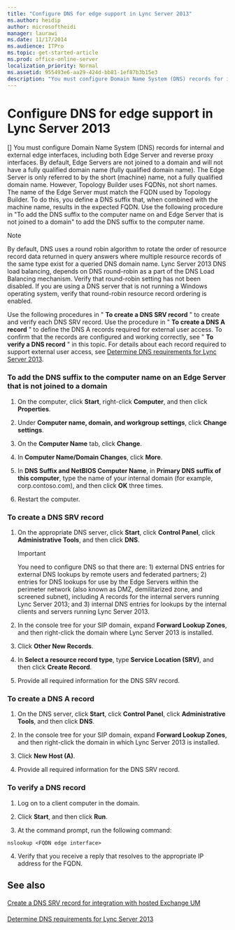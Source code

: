 ```yaml
---
title: "Configure DNS for edge support in Lync Server 2013"
ms.author: heidip
author: microsoftheidi
manager: laurawi
ms.date: 11/17/2014
ms.audience: ITPro
ms.topic: get-started-article
ms.prod: office-online-server
localization_priority: Normal
ms.assetid: 955493e6-aa29-424d-bb81-1ef87b3b15e3
description: "You must configure Domain Name System (DNS) records for internal and external edge interfaces, including both Edge Server and reverse proxy interfaces. By default, Edge Servers are not joined to a domain and will not have a fully qualified domain name (fully qualified domain name). The Edge Server is only referred to by the short (machine) name, not a fully qualified domain name. However, Topology Builder uses FQDNs, not short names. The name of the Edge Server must match the FQDN used by Topology Builder. To do this, you define a DNS suffix that, when combined with the machine name, results in the expected FQDN. Use the following procedure inTo add the DNS suffix to the computer name on and Edge Server that is not joined to a domainto add the DNS suffix to the computer name."
---
```


# Configure DNS for edge support in Lync Server 2013
[]
You must configure Domain Name System (DNS) records for internal and external edge interfaces, including both Edge Server and reverse proxy interfaces. By default, Edge Servers are not joined to a domain and will not have a fully qualified domain name (fully qualified domain name). The Edge Server is only referred to by the short (machine) name, not a fully qualified domain name. However, Topology Builder uses FQDNs, not short names. The name of the Edge Server must match the FQDN used by Topology Builder. To do this, you define a DNS suffix that, when combined with the machine name, results in the expected FQDN. Use the following procedure in "To add the DNS suffix to the computer name on and Edge Server that is not joined to a domain" to add the DNS suffix to the computer name.
  
> [!NOTE]
> By default, DNS uses a round robin algorithm to rotate the order of resource record data returned in query answers where multiple resource records of the same type exist for a queried DNS domain name. Lync Server 2013 DNS load balancing, depends on DNS round-robin as a part of the DNS Load Balancing mechanism. Verify that round-robin setting has not been disabled. If you are using a DNS server that is not running a Windows operating system, verify that round-robin resource record ordering is enabled. 
  
Use the following procedures in " **To create a DNS SRV record** " to create and verify each DNS SRV record. Use the procedure in " **To create a DNS A record** " to define the DNS A records required for external user access. To confirm that the records are configured and working correctly, see " **To verify a DNS record** " in this topic. For details about each record required to support external user access, see [Determine DNS requirements for Lync Server 2013](determine-dns-requirements.md).
  
### To add the DNS suffix to the computer name on an Edge Server that is not joined to a domain

1. On the computer, click **Start**, right-click **Computer**, and then click **Properties**.
    
2. Under **Computer name, domain, and workgroup settings**, click **Change settings**.
    
3. On the **Computer Name** tab, click **Change**.
    
4. In **Computer Name/Domain Changes**, click **More**.
    
5. In **DNS Suffix and NetBIOS Computer Name**, in **Primary DNS suffix of this computer**, type the name of your internal domain (for example, corp.contoso.com), and then click **OK** three times. 
    
6. Restart the computer.
    
### To create a DNS SRV record

1. On the appropriate DNS server, click **Start**, click **Control Panel**, click **Administrative Tools**, and then click **DNS**.
    
    > [!IMPORTANT]
    > You need to configure DNS so that there are: 1) external DNS entries for external DNS lookups by remote users and federated partners; 2) entries for DNS lookups for use by the Edge Servers within the perimeter network (also known as DMZ, demilitarized zone, and screened subnet), including A records for the internal servers running Lync Server 2013; and 3) internal DNS entries for lookups by the internal clients and servers running Lync Server 2013. 
  
2. In the console tree for your SIP domain, expand **Forward Lookup Zones**, and then right-click the domain where Lync Server 2013 is installed.
    
3. Click **Other New Records**.
    
4. In **Select a resource record type**, type **Service Location (SRV)**, and then click **Create Record**.
    
5. Provide all required information for the DNS SRV record.
    
### To create a DNS A record

1. On the DNS server, click **Start**, click **Control Panel**, click **Administrative Tools**, and then click **DNS**.
    
2. In the console tree for your SIP domain, expand **Forward Lookup Zones**, and then right-click the domain in which Lync Server 2013 is installed.
    
3. Click **New Host (A)**.
    
4. Provide all required information for the DNS SRV record.
    
### To verify a DNS record

1. Log on to a client computer in the domain.
    
2. Click **Start**, and then click **Run**.
    
3. At the command prompt, run the following command: 
    
  ```
  nslookup <FQDN edge interface>
  ```

4. Verify that you receive a reply that resolves to the appropriate IP address for the FQDN.
    
## See also

#### 

[Create a DNS SRV record for integration with hosted Exchange UM](create-a-dns-srv-record-for-integration-with-hosted-exchange-um.md)
#### 

[Determine DNS requirements for Lync Server 2013](determine-dns-requirements.md)

